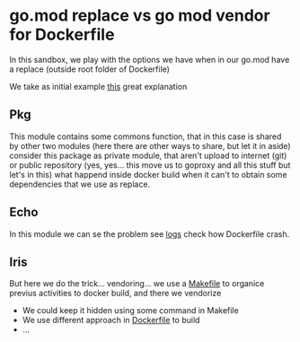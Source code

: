 # go.mod replace vs go mod vendor for Dockerfile

In this sandbox, we play with the options we have when in our go.mod have a replace (outside root folder of Dockerfile)

We take as initial example [this](https://www.codervlogger.com/dockerfile-for-a-go-project-with-mod-replace-directive/) great explanation

## Pkg
This module contains some commons function, that in this case is shared by other two modules (here there are other ways to share, but let it in aside)
consider this package as private module, that aren't upload to internet (git) or public repository (yes, yes... this move us to goproxy and all this stuff but let's in this)
what happend inside docker build when it can't to obtain some dependencies that we use as replace.

## Echo
In this module we can se the problem see [logs](./echo/error.log) check how Dockerfile crash.

## Iris
But here we do the trick... vendoring... we use a [Makefile](./iris/Makefile) to organice previus activities to docker build, and there we vendorize
* We could keep it hidden using some command in Makefile
* We use different approach in [Dockerfile](./iris/Dockerfile) to build
* ...

